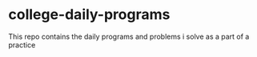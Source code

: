 # college-daily-programs
This repo contains the daily programs and problems i solve as a part of a practice
